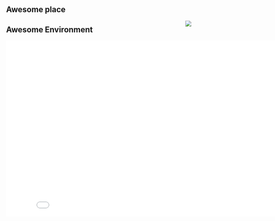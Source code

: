 
## Awesome place

<img src="{{ BASE_PATH }}/static/office1.JPG" style="float:right;margin-left:100px" />

## Awesome Environment

<iframe width="853" height="480" src="//www.youtube.com/embed/igHsnuR-6IY" frameborder="0">

</iframe>

